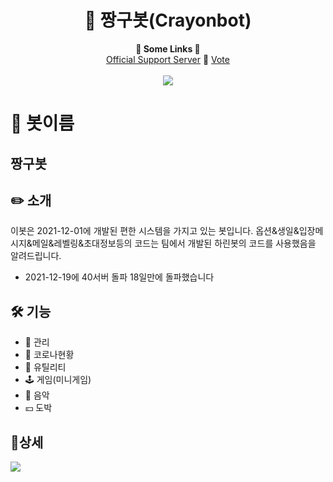 <h1 align="center">🤖 짱구봇(Crayonbot)</h1>


<p align="center">
  <b>🔗 Some Links 🔗</b><br>
  <a href="https://discord.gg/Jk6VRvsnqa">Official Support Server</a> 🔗
  <a href="https://koreanbots.dev/bots/915546504054333450/vote">Vote</a>
  <br><br>
  <img src="https://cdn.discordapp.com/attachments/915556934977998879/915638949031055390/93b162fb8e850c1a.png">
</p>

# 📜 봇이름

## 짱구봇

## ✏️ 소개

이봇은 2021-12-01에 개발된 편한 시스템을 가지고 있는 봇입니다.
옵션&생일&입장메시지&메일&레벨링&초대정보등의 코드는 팀에서 개발된
하린봇의 코드를 사용했음을 알려드립니다.
- 2021-12-19에 40서버 돌파
18일만에 돌파했습니다
## 🛠️ 기능

- 🔰 관리
- 🧬 코로나현황
- 🧰 유틸리티
- 🕹️ 게임(미니게임)
- 🎵 음악
-  💴 도박
## 📌상세

<img src="https://cdn.discordapp.com/attachments/915556934977998879/915598995383017553/8585daca5a66c84e.png">
